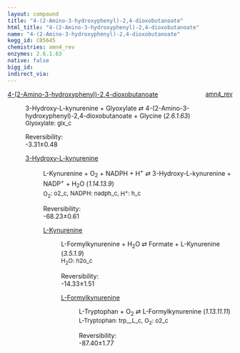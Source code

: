 ```yaml
---
layout: compound
title: "4-(2-Amino-3-hydroxyphenyl)-2,4-dioxobutanoate"
html_title: "4-(2-Amino-3-hydroxyphenyl)-2,4-dioxobutanoate"
name: "4-(2-Amino-3-hydroxyphenyl)-2,4-dioxobutanoate"
kegg_id: C05645
chemistries: amn4_rev
enzymes: 2.6.1.63
native: false
bigg_id:
indirect_via:
---
```

<dl><dt class="rs-product"><a class="link-dark" data-bs-html="true" data-bs-title="KEGG: C05645" data-bs-toggle="tooltip" href="{{ site.url }}{{ site.baseurl }}/compounds/C05645">4-(2-Amino-3-hydroxyphenyl)-2,4-dioxobutanoate</a><span style="float: right; max-width: 40%"><a class="link-dark opacity-50" href="{{ site.url }}{{ site.baseurl }}/chemistries/amn4_rev" style="font-size: small; word-wrap: anywhere;">amn4_rev</a></span></dt><dd><p>3-Hydroxy-L-kynurenine + Glyoxylate ⇄ 4-(2-Amino-3-hydroxyphenyl)-2,4-dioxobutanoate + Glycine (<i>2.6.1.63</i>)<br/><span style="font-size: small;"><span data-bs-html="true" data-bs-title="KEGG: C00048" data-bs-toggle="tooltip">Glyoxylate</span>: glx_c</span><br/><div class="reversibility_info">Reversibility: <div class="progress" style="flex-direction: row-reverse;"><div aria-valuemax="10" aria-valuemin="0" aria-valuenow="-3.3075769170085256" class="progress-bar bg-success" role="progressbar" style="width: 33.08%"></div><div aria-valuemax="10" aria-valuemin="0" aria-valuenow="-3.3075769170085256" class="progress-bar bg-warning" role="progressbar" style="width: 4.80%"></div></div><span>-3.31±0.48</span><div class="progress"><div aria-valuemax="10" aria-valuemin="0" aria-valuenow="-3.3075769170085256" class="progress-bar bg-danger" role="progressbar" style="width: 0%"></div></div></div></p><dl><dt><a class="link-dark" data-bs-html="true" data-bs-title="KEGG: C03227" data-bs-toggle="tooltip" href="{{ site.url }}{{ site.baseurl }}/compounds/C03227">3-Hydroxy-L-kynurenine</a><span style="float: right; max-width: 40%"><a class="link-dark opacity-50" href="{{ site.url }}{{ site.baseurl }}/chemistries/None" style="font-size: small; word-wrap: anywhere;"></a></span></dt><dd><p>L-Kynurenine + O<sub>2</sub> + NADPH + H<sup>+</sup> ⇄ 3-Hydroxy-L-kynurenine + NADP<sup>+</sup> + H<sub>2</sub>O (<i>1.14.13.9</i>)<br/><span style="font-size: small;"><span data-bs-html="true" data-bs-title="KEGG: C00007" data-bs-toggle="tooltip">O<sub>2</sub></span>: o2_c, <span data-bs-html="true" data-bs-title="KEGG: C00005" data-bs-toggle="tooltip">NADPH</span>: nadph_c, <span data-bs-html="true" data-bs-title="KEGG: C00080" data-bs-toggle="tooltip">H<sup>+</sup></span>: h_c</span><br/><div class="reversibility_info">Reversibility: <div class="progress" style="flex-direction: row-reverse;"><div aria-valuemax="10" aria-valuemin="0" aria-valuenow="-68.22831399446176" class="progress-bar bg-success" role="progressbar" style="width: 682.28%"></div></div><span>-68.23±0.61</span><div class="progress"><div aria-valuemax="10" aria-valuemin="0" aria-valuenow="-68.22831399446176" class="progress-bar bg-danger" role="progressbar" style="width: 0%"></div></div></div></p><dl><dt><a class="link-dark" data-bs-html="true" data-bs-title="KEGG: C00328" data-bs-toggle="tooltip" href="{{ site.url }}{{ site.baseurl }}/compounds/C00328">L-Kynurenine</a><span style="float: right; max-width: 40%"><a class="link-dark opacity-50" href="{{ site.url }}{{ site.baseurl }}/chemistries/None" style="font-size: small; word-wrap: anywhere;"></a></span></dt><dd><p>L-Formylkynurenine + H<sub>2</sub>O ⇄ Formate + L-Kynurenine (<i>3.5.1.9</i>)<br/><span style="font-size: small;"><span data-bs-html="true" data-bs-title="KEGG: C00001" data-bs-toggle="tooltip">H<sub>2</sub>O</span>: h2o_c</span><br/><div class="reversibility_info">Reversibility: <div class="progress" style="flex-direction: row-reverse;"><div aria-valuemax="10" aria-valuemin="0" aria-valuenow="-14.330326826746013" class="progress-bar bg-success" role="progressbar" style="width: 143.30%"></div></div><span>-14.33±1.51</span><div class="progress"><div aria-valuemax="10" aria-valuemin="0" aria-valuenow="-14.330326826746013" class="progress-bar bg-danger" role="progressbar" style="width: 0%"></div></div></div></p><dl><dt><a class="link-dark" data-bs-html="true" data-bs-title="KEGG: C02700" data-bs-toggle="tooltip" href="{{ site.url }}{{ site.baseurl }}/compounds/C02700">L-Formylkynurenine</a><span style="float: right; max-width: 40%"><a class="link-dark opacity-50" href="{{ site.url }}{{ site.baseurl }}/chemistries/None" style="font-size: small; word-wrap: anywhere;"></a></span></dt><dd><p>L-Tryptophan + O<sub>2</sub> ⇄ L-Formylkynurenine (<i>1.13.11.11</i>)<br/><span style="font-size: small;"><span data-bs-html="true" data-bs-title="KEGG: C00078" data-bs-toggle="tooltip">L-Tryptophan</span>: trp__L_c, <span data-bs-html="true" data-bs-title="KEGG: C00007" data-bs-toggle="tooltip">O<sub>2</sub></span>: o2_c</span><br/><div class="reversibility_info">Reversibility: <div class="progress" style="flex-direction: row-reverse;"><div aria-valuemax="10" aria-valuemin="0" aria-valuenow="-87.40047437611248" class="progress-bar bg-success" role="progressbar" style="width: 874.00%"></div></div><span>-87.40±1.77</span><div class="progress"><div aria-valuemax="10" aria-valuemin="0" aria-valuenow="-87.40047437611248" class="progress-bar bg-danger" role="progressbar" style="width: 0%"></div></div></div></p><dl></dl></dd></dl></dd></dl></dd></dl></dd></dl>